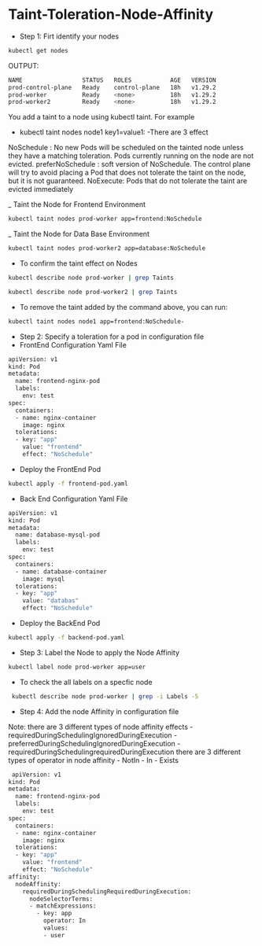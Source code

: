 # Taint-Toleration-Node-Affinity

- Step 1: Firt identify your nodes
``` bash
kubectl get nodes
```
OUTPUT:
``` bash
NAME                 STATUS   ROLES           AGE   VERSION
prod-control-plane   Ready    control-plane   18h   v1.29.2
prod-worker          Ready    <none>          18h   v1.29.2
prod-worker2         Ready    <none>          18h   v1.29.2
```
You add a taint to a node using kubectl taint. For example
- kubectl taint nodes node1 key1=value1:<taint-effect>
-There are 3 effect

NoSchedule : No new Pods will be scheduled on the tainted node unless they have a matching toleration. Pods currently running on the node are not evicted.
preferNoSchedule : soft version of NoSchedule. The control plane will try to avoid placing a Pod that does not tolerate the taint on the node, but it is not guaranteed.
NoExecute: Pods that do not tolerate the taint are evicted immediately

_ Taint the Node for Frontend Environment 

``` bash
kubectl taint nodes prod-worker app=frontend:NoSchedule
```
_ Taint the Node for Data Base Environment 

``` bash
kubectl taint nodes prod-worker2 app=database:NoSchedule
```
- To confirm the taint effect on Nodes
``` bash
kubectl describe node prod-worker | grep Taints

kubectl describe node prod-worker2 | grep Taints
```

- To remove the taint added by the command above, you can run:
``` bash
kubectl taint nodes node1 app=frontend:NoSchedule-
```
- Step 2: Specify a toleration for a pod in configuration file
- FrontEnd Configuration Yaml File
``` bash
apiVersion: v1
kind: Pod
metadata:
  name: frontend-nginx-pod
  labels:
    env: test
spec:
  containers:
  - name: nginx-container
    image: nginx
  tolerations:
  - key: "app"
    value: "frontend"
    effect: "NoSchedule"
```
- Deploy the FrontEnd Pod
``` bash
kubectl apply -f frontend-pod.yaml
``` 
- Back End Configuration Yaml File
``` bash
apiVersion: v1
kind: Pod
metadata:
  name: database-mysql-pod
  labels:
    env: test
spec:
  containers:
  - name: database-container
    image: mysql
  tolerations:
  - key: "app"
    value: "databas"
    effect: "NoSchedule"
```
- Deploy the BackEnd Pod
``` bash
kubectl apply -f backend-pod.yaml
```
- Step 3: Label the Node to apply the Node Affinity
``` bash
kubectl label node prod-worker app=user
```
- To check the all labels on a specfic node
``` bash
 kubectl describe node prod-worker | grep -i Labels -5
```
- Step 4: Add the node Affinity in configuration file

Note:
   there are 3 different types of node affinity effects
    - requiredDuringSchedulingIgnoredDuringExecution
    - preferredDuringSchedulingIgnoredDuringExecution
    - requiredDuringSchedulingrequiredDuringExecution
   there are 3 different types of operator in node affinity 
    - NotIn
    - In
    - Exists
``` bash
 apiVersion: v1
kind: Pod
metadata:
  name: frontend-nginx-pod
  labels:
    env: test
spec:
  containers:
  - name: nginx-container
    image: nginx
  tolerations:
  - key: "app"
    value: "frontend"
    effect: "NoSchedule"
affinity:
  nodeAffinity:
    requiredDuringSchedulingRequiredDuringExecution:
      nodeSelectorTerms:
      - matchExpressions:
        - key: app
          operator: In
          values:
          - user
```

